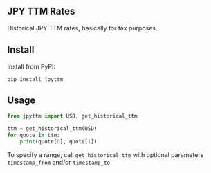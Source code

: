 JPY TTM Rates
-------------

Historical JPY TTM rates, basically for tax purposes.

Install
-------

Install from PyPI:

```pip install jpyttm```

Usage
-----

```python
from jpyttm import USD, get_historical_ttm

ttm = get_historical_ttm(USD)
for quote in ttm:
    print(quote[0], quote[1])
```

To specify a range, call `get_historical_ttm` with optional parameters `timestamp_from` and/or `timestamp_to`
